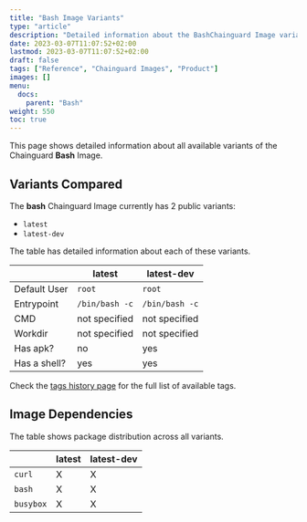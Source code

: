 ```yaml
---
title: "Bash Image Variants"
type: "article"
description: "Detailed information about the BashChainguard Image variants"
date: 2023-03-07T11:07:52+02:00
lastmod: 2023-03-07T11:07:52+02:00
draft: false
tags: ["Reference", "Chainguard Images", "Product"]
images: []
menu:
  docs:
    parent: "Bash"
weight: 550
toc: true
---
```


This page shows detailed information about all available variants of the Chainguard **Bash** Image.

## Variants Compared
The **bash** Chainguard Image currently has 2 public variants: 

- `latest`
- `latest-dev`

The table has detailed information about each of these variants.

|              | latest         | latest-dev     |
|--------------|----------------|----------------|
| Default User | `root`         | `root`         |
| Entrypoint   | `/bin/bash -c` | `/bin/bash -c` |
| CMD          | not specified  | not specified  |
| Workdir      | not specified  | not specified  |
| Has apk?     | no             | yes            |
| Has a shell? | yes            | yes            |

Check the [tags history page](/chainguard/chainguard-images/reference/bash/tags_history/) for the full list of available tags.
## Image Dependencies
The table shows package distribution across all variants.

|           | latest | latest-dev |
|-----------|--------|------------|
| `curl`    | X      | X          |
| `bash`    | X      | X          |
| `busybox` | X      | X          |
